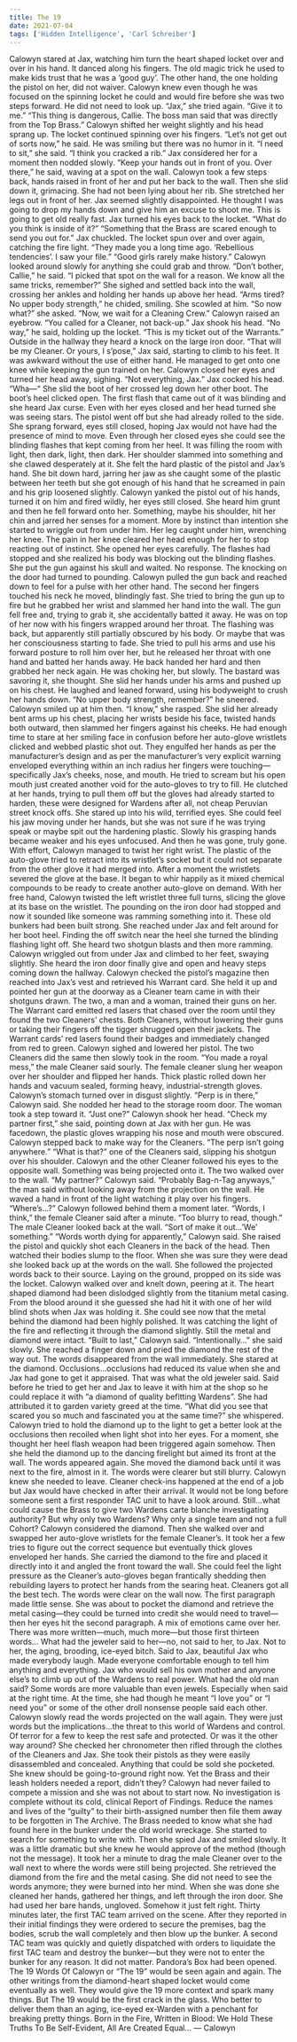 ```yaml
---
title: The 19
date: 2021-07-04
tags: ['Hidden Intelligence', 'Carl Schreiber']
---
```


Calowyn stared at Jax, watching him turn the heart shaped locket over and over in his hand. It danced along his fingers. The old magic trick he used to make kids trust that he was a ‘good guy’. The other hand, the one holding the pistol on her, did not waiver. Calowyn knew even though he was focused on the spinning locket he could and would fire before she was two steps forward. He did not need to look up. “Jax,” she tried again. “Give it to me.” “This thing is dangerous, Callie. The boss man said that was directly from the Top Brass.” Calowyn shifted her weight slightly and his head sprang up. The locket continued spinning over his fingers. “Let’s not get out of sorts now,” he said. He was smiling but there was no humor in it. “I need to sit,” she said. “I think you cracked a rib.” Jax considered her for a moment then nodded slowly. “Keep your hands out in front of you. Over there,” he said, waving at a spot on the wall. Calowyn took a few steps back, hands raised in front of her and put her back to the wall. Then she slid down it, grimacing. She had not been lying about her rib. She stretched her legs out in front of her. Jax seemed slightly disappointed. He thought I was going to drop my hands down and give him an excuse to shoot me. This is going to get old really fast. Jax turned his eyes back to the locket. “What do you think is inside of it?” “Something that the Brass are scared enough to send you out for.” Jax chuckled. The locket spun over and over again, catching the fire light. “They made you a long time ago. ‘Rebellious tendencies’. I saw your file.” “Good girls rarely make history.” Calowyn looked around slowly for anything she could grab and throw. “Don’t bother, Callie,” he said. “I picked that spot on the wall for a reason. We know all the same tricks, remember?” She sighed and settled back into the wall, crossing her ankles and holding her hands up above her head. “Arms tired? No upper body strength,” he chided, smiling. She scowled at him. “So now what?” she asked. “Now, we wait for a Cleaning Crew.” Calowyn raised an eyebrow. “You called for a Cleaner, not back-up.” Jax shook his head. “No way,” he said, holding up the locket. “This is my ticket out of the Warrants.” Outside in the hallway they heard a knock on the large iron door. “That will be my Cleaner. Or yours, I s’pose,” Jax said, starting to climb to his feet. It was awkward without the use of either hand. He managed to get onto one knee while keeping the gun trained on her. Calowyn closed her eyes and turned her head away, sighing. “Not everything, Jax.” Jax cocked his head. “Wha—“ She slid the boot of her crossed leg down her other boot. The boot’s heel clicked open. The first flash that came out of it was blinding and she heard Jax curse. Even with her eyes closed and her head turned she was seeing stars. The pistol went off but she had already rolled to the side. She sprang forward, eyes still closed, hoping Jax would not have had the presence of mind to move. Even through her closed eyes she could see the blinding flashes that kept coming from her heel. It was filling the room with light, then dark, light, then dark. Her shoulder slammed into something and she clawed desperately at it. She felt the hard plastic of the pistol and Jax’s hand. She bit down hard, jarring her jaw as she caught some of the plastic between her teeth but she got enough of his hand that he screamed in pain and his grip loosened slightly. Calowyn yanked the pistol out of his hands, turned it on him and fired wildly, her eyes still closed. She heard him grunt and then he fell forward onto her. Something, maybe his shoulder, hit her chin and jarred her senses for a moment. More by instinct than intention she started to wriggle out from under him. Her leg caught under him, wrenching her knee. The pain in her knee cleared her head enough for her to stop reacting out of instinct. She opened her eyes carefully. The flashes had stopped and she realized his body was blocking out the blinding flashes. She put the gun against his skull and waited. No response. The knocking on the door had turned to pounding. Calowyn pulled the gun back and reached down to feel for a pulse with her other hand. The second her fingers touched his neck he moved, blindingly fast. She tried to bring the gun up to fire but he grabbed her wrist and slammed her hand into the wall. The gun fell free and, trying to grab it, she accidentally batted it away. He was on top of her now with his fingers wrapped around her throat. The flashing was back, but apparently still partially obscured by his body. Or maybe that was her consciousness starting to fade. She tried to pull his arms and use his forward posture to roll him over her, but he released her throat with one hand and batted her hands away.  He back handed her hard and then grabbed her neck again. He was choking her, but slowly.   The bastard was savoring it, she thought. She slid her hands under his arms and pushed up on his chest. He laughed and leaned forward, using his bodyweight to crush her hands down. “No upper body strength, remember?” he sneered. Calowyn smiled up at him then. “I know,” she rasped. She slid her already bent arms up his chest, placing her wrists beside his face, twisted hands both outward, then slammed her fingers against his cheeks. He had enough time to stare at her smiling face in confusion before her auto-glove wristlets clicked and webbed plastic shot out. They engulfed her hands as per the manufacturer’s design and as per the manufacturer’s very explicit warning enveloped everything within an inch radius her fingers were touching—specifically Jax’s cheeks, nose, and mouth. He tried to scream but his open mouth just created another void for the auto-gloves to try to fill. He clutched at her hands, trying to pull them off but the gloves had already started to harden, these were designed for Wardens after all, not cheap Peruvian street knock offs. She stared up into his wild, terrified eyes. She could feel his jaw moving under her hands, but she was not sure if he was trying speak or maybe spit out the hardening plastic. Slowly his grasping hands became weaker and his eyes unfocused. And then he was gone, truly gone. With effort, Calowyn managed to twist her right wrist. The plastic of the auto-glove tried to retract into its wristlet’s socket but it could not separate from the other glove it had merged into. After a moment the wristlets severed the glove at the base. It began to whir happily as it mixed chemical compounds to be ready to create another auto-glove on demand. With her free hand, Calowyn twisted the left wristlet three full turns, slicing the glove at its base on the wristlet. The pounding on the iron door had stopped and now it sounded like someone was ramming something into it. These old bunkers had been built strong. She reached under Jax and felt around for her boot heel. Finding the off switch near the heel she turned the blinding flashing light off. She heard two shotgun blasts and then more ramming. Calowyn wriggled out from under Jax and climbed to her feet, swaying slightly. She heard the iron door finally give and open and heavy steps coming down the hallway. Calowyn checked the pistol’s magazine then reached into Jax’s vest and retrieved his Warrant card. She held it up and pointed her gun at the doorway as a Cleaner team came in with their shotguns drawn. The two, a man and a woman, trained their guns on her. The Warrant card emitted red lasers that chased over the room until they found the two Cleaners’ chests. Both Cleaners, without lowering their guns or taking their fingers off the tigger shrugged open their jackets. The Warrant cards’ red lasers found their badges and immediately changed from red to green. Calowyn sighed and lowered her pistol. The two Cleaners did the same then slowly took in the room. “You made a royal mess,” the male Cleaner said sourly. The female cleaner slung her weapon over her shoulder and flipped her hands. Thick plastic rolled down her hands and vacuum sealed, forming heavy, industrial-strength gloves. Calowyn’s stomach turned over in disgust slightly. “Perp is in there,” Calowyn said. She nodded her head to the storage room door. The woman took a step toward it.  “Just one?” Calowyn shook her head. “Check my partner first,” she said, pointing down at Jax with her gun.  He was facedown, the plastic gloves wrapping his nose and mouth were obscured. Calowyn stepped back to make way for the Cleaners. “The perp isn’t going anywhere.” “What is that?” one of the Cleaners said, slipping his shotgun over his shoulder. Calowyn and the other Cleaner followed his eyes to the opposite wall. Something was being projected onto it. The two walked over to the wall. “My partner?” Calowyn said. “Probably Bag-n-Tag anyways,” the man said without looking away from the projection on the wall.  He waved a hand in front of the light watching it play over his fingers.  “Where’s…?” Calowyn followed behind them a moment later. “Words, I think,” the female Cleaner said after a minute. “Too blurry to read, though.” The male Cleaner looked back at the wall.  “Sort of make it out…’We’ something.” “Words worth dying for apparently,” Calowyn said.  She raised the pistol and quickly shot each Cleaners in the back of the head. Then watched their bodies slump to the floor.  When she was sure they were dead she looked back up at the words on the wall. She followed the projected words back to their source. Laying on the ground, propped on its side was the locket. Calowyn walked over and knelt down, peering at it. The heart shaped diamond had been dislodged slightly from the titanium metal casing. From the blood around it she guessed she had hit it with one of her wild blind shots when Jax was holding it. She could see now that the metal behind the diamond had been highly polished.  It was catching the light of the fire and reflecting it through the diamond slightly. Still the metal and diamond were intact. “Built to last,” Calowyn said. “Intentionally…” she said slowly.  She reached a finger down and pried the diamond the rest of the way out. The words disappeared from the wall immediately. She stared at the diamond. Occlusions…occlusions had reduced its value when she and Jax had gone to get it appraised. That was what the old jeweler said. Said before he tried to get her and Jax to leave it with him at the shop so he could replace it with “a diamond of quality befitting Wardens”. She had attributed it to garden variety greed at the time. “What did you see that scared you so much and fascinated you at the same time?” she whispered. Calowyn tried to hold the diamond up to the light to get a better look at the occlusions then recoiled when light shot into her eyes. For a moment, she thought her heel flash weapon had been triggered again somehow. Then she held the diamond up to the dancing firelight but aimed its front at the wall. The words appeared again. She moved the diamond back until it was next to the fire, almost in it. The words were clearer but still blurry. Calowyn knew she needed to leave. Cleaner check-ins happened at the end of a job but Jax would have checked in after their arrival. It would not be long before someone sent a first responder TAC unit to have a look around. Still…what could cause the Brass to give two Wardens carte blanche investigating authority? But why only two Wardens? Why only a single team and not a full Cohort? Calowyn considered the diamond. Then she walked over and swapped her auto-glove wristlets for the female Cleaner’s. It took her a few tries to figure out the correct sequence but eventually thick gloves enveloped her hands. She carried the diamond to the fire and placed it directly into it and angled the front toward the wall. She could feel the light pressure as the Cleaner’s auto-gloves began frantically shedding then rebuilding layers to protect her hands from the searing heat.  Cleaners got all the best tech. The words were clear on the wall now. The first paragraph made little sense. She was about to pocket the diamond and retrieve the metal casing—they could be turned into credit she would need to travel—then her eyes hit the second paragraph. A mix of emotions came over her. There was more written—much, much more—but those first thirteen words… What had the jeweler said to her—no, not said to her, to Jax. Not to her, the aging, brooding, ice-eyed bitch. Said to Jax, beautiful Jax who made everybody laugh. Made everyone comfortable enough to tell him anything and everything. Jax who would sell his own mother and anyone else’s to climb up out of the Wardens to real power. What had the old man said? Some words are more valuable than even jewels. Especially when said at the right time. At the time, she had though he meant “I love you” or “I need you” or some of the other droll nonsense people said each other. Calowyn slowly read the words projected on the wall again. They were just words but the implications…the threat to this world of Wardens and control. Of terror for a few to keep the rest safe and protected. Or was it the other way around? She checked her chronometer then rifled through the clothes of the Cleaners and Jax. She took their pistols as they were easily disassembled and concealed. Anything that could be sold she pocketed. She knew should be going-to-ground right now. Yet the Brass and their leash holders needed a report, didn’t they? Calowyn had never failed to compete a mission and she was not about to start now. No investigation is complete without its cold, clinical Report of Findings. Reduce the names and lives of the “guilty” to their birth-assigned number then file them away to be forgotten in The Archive. The Brass needed to know what she had found here in the bunker under the old world wreckage. She started to search for something to write with. Then she spied Jax and smiled slowly. It was a little dramatic but she knew he would approve of the method (though not the message). It took her a minute to drag the male Cleaner over to the wall next to where the words were still being projected. She retrieved the diamond from the fire and the metal casing. She did not need to see the words anymore; they were burned into her mind. When she was done she cleaned her hands, gathered her things, and left through the iron door. She had used her bare hands, ungloved. Somehow it just felt right. Thirty minutes later, the first TAC team arrived on the scene. After they reported in their initial findings they were ordered to secure the premises, bag the bodies, scrub the wall completely and then blow up the bunker. A second TAC team was quickly and quietly dispatched with orders to liquidate the first TAC team and destroy the bunker—but they were not to enter the bunker for any reason. It did not matter.  Pandora’s Box had been opened.  The 19 Words Of Calowyn or “The 19” would be seen again and again.  The other writings from the diamond-heart shaped locket would come eventually as well.  They would give the 19 more context and spark many things.  But The 19 would be the first crack in the glass.  Who better to deliver them than an aging, ice-eyed ex-Warden with a penchant for breaking pretty things. Born in the Fire, Written in Blood: We Hold These Truths To Be Self-Evident, All Are Created Equal… — Calowyn
